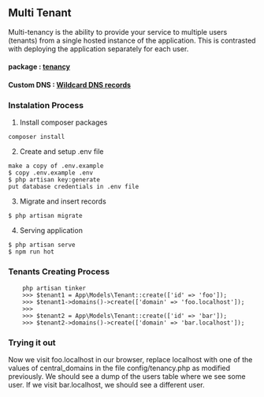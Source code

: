 ## Multi Tenant 

Multi-tenancy is the ability to provide your service to multiple users (tenants) from a single hosted instance of the application. This is contrasted with deploying the application separately for each user.

#### package : [tenancy](https://tenancyforlaravel.com/docs/v3/quickstart)

#### Custom DNS : [Wildcard DNS records ](https://developers.cloudflare.com/dns/manage-dns-records/reference/wildcard-dns-records/)

### Instalation Process


1. Install composer packages

```
composer install
```

2. Create and setup .env file

```
make a copy of .env.example
$ copy .env.example .env
$ php artisan key:generate
put database credentials in .env file
```

3. Migrate and insert records

```
$ php artisan migrate
```

4. Serving application
```
$ php artisan serve
$ npm run hot
```

### Tenants Creating Process

```
    php artisan tinker
    >>> $tenant1 = App\Models\Tenant::create(['id' => 'foo']);
    >>> $tenant1->domains()->create(['domain' => 'foo.localhost']);
    >>>
    >>> $tenant2 = App\Models\Tenant::create(['id' => 'bar']);
    >>> $tenant2->domains()->create(['domain' => 'bar.localhost']);
```

### Trying it out

Now we visit foo.localhost in our browser, replace localhost with one of the values of central_domains in the file config/tenancy.php as modified previously. We should see a dump of the users table where we see some user. If we visit bar.localhost, we should see a different user.

